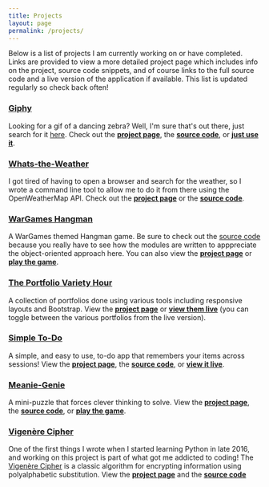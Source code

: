 ```yaml
---
title: Projects
layout: page
permalink: /projects/
---
```

Below is a list of projects I am currently working on or have completed. Links are provided to view a more detailed project page which includes info on the project, source code snippets, and of course links to the full source code and a live version of the application if available. This list is updated regularly so check back often!

### [Giphy](/projects/giphy)
Looking for a gif of a dancing zebra? Well, I'm sure that's out there, just search for it [here](https://jongrim.github.io/giphy). Check out the **[project page](/projects/giphy)**, the **[source code](https://github.com/jongrim/giphy)**, or **[just use it](https://jongrim.github.io/giphy)**. 

### [Whats-the-Weather](/projects/whats-the-weather)
I got tired of having to open a browser and search for the weather, so I wrote a command line tool to allow me to do it from there using the OpenWeatherMap API. Check out the **[project page](/projects/whats-the-weather)** or the **[source code](https://github.com/jongrim/whats-the-weather)**.

### [WarGames Hangman](/projects/wargames-hangman)
A WarGames themed Hangman game. Be sure to check out the [source code](https://github.jongrim/wargames-hangman) because you really have to see how the modules are written to apppreciate the object-oriented approach here. You can also view the **[project page](/projects/wargames-hangman)** or **[play the game](https://jongrim.github.io/wargames-hangman)**.

### [The Portfolio Variety Hour](/projects/portfolios)
A collection of portfolios done using various tools including responsive layouts and Bootstrap. View the **[project page](/projects/portfolios)** or **[view them live](https://jongrim.github.io/Basic-Portfolio)** (you can toggle between the various portfolios from the live version).

### [Simple To-Do](/projects/simple-todo)
A simple, and easy to use, to-do app that remembers your items across sessions! View the **[project page](/projects/simple-todo)**, the **[source code](https://github.com/jongrim/simple-todo)**, or **[view it live](https://jongrim.github.io/simple-todo)**.

### [Meanie-Genie](/projects/meanie-genie)
 A mini-puzzle that forces clever thinking to solve. View the **[project page](/projects/meanie-genie)**, the **[source code](https://github.com/jongrim/meanie-genie)**, or **[play the game](https://jongrim.github.io/meanie-genie)**.

### [Vigenère Cipher](/projects/vigenere-cipher)
 One of the first things I wrote when I started learning Python in late 2016, and working on this project is part of what got me addicted to coding! The [Vigenère Cipher](https://en.wikipedia.org/wiki/Vigen%C3%A8re_cipher) is a classic algorithm for encrypting information using polyalphabetic substitution. View the **[project page](/projects/vigenere-cipher)** and the **[source code](https://github.com/jongrim/VigenereCipher)**
 